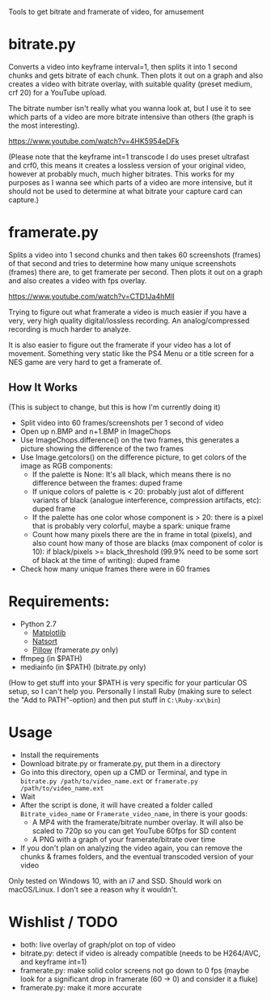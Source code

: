 Tools to get bitrate and framerate of video, for amusement

# bitrate.py

Converts a video into keyframe interval=1, then splits it into 1 second chunks and gets bitrate of each chunk. Then plots it out on a graph and also creates a video with bitrate overlay, with suitable quality (preset medium, crf 20) for a YouTube upload.

The bitrate number isn't really what you wanna look at, but I use it to see which parts of a video are more bitrate intensive than others (the graph is the most interesting).

https://www.youtube.com/watch?v=4HK5954eDFk

(Please note that the keyframe int=1 transcode I do uses preset ultrafast and crf0, this means it creates a lossless version of your original video, however at probably much, much higher bitrates. This works for my purposes as I wanna see which parts of a video are more intensive, but it should not be used to determine at what bitrate your capture card can capture.)

# framerate.py

Splits a video into 1 second chunks and then takes 60 screenshots (frames) of that second and tries to determine how many unique screenshots (frames) there are, to get framerate per second. Then plots it out on a graph and also creates a video with fps overlay.

https://www.youtube.com/watch?v=CTD1Ja4hMlI

Trying to figure out what framerate a video is much easier if you have a very, very high quality digital/lossless recording. An analog/compressed recording is much harder to analyze.

It is also easier to figure out the framerate if your video has a lot of movement. Something very static like the PS4 Menu or a title screen for a NES game are very hard to get a framerate of.

## How It Works

(This is subject to change, but this is how I'm currently doing it)

- Split video into 60 frames/screenshots per 1 second of video
- Open up n.BMP and n+1.BMP in ImageChops
- Use ImageChops.difference() on the two frames, this generates a picture showing the difference of the two frames
- Use Image.getcolors() on the difference picture, to get colors of the image as RGB components:
	- If the palette is None: It's all black, which means there is no difference between the frames: duped frame
	- If unique colors of palette is < 20: probably just alot of different variants of black (analogue interference, compression artifacts, etc): duped frame
	- If the palette has one color whose component is > 20: there is a pixel that is probably very colorful, maybe a spark: unique frame
	- Count how many pixels there are the in frame in total (pixels), and also count how many of those are blacks (max component of color is 10): if black/pixels >= black_threshold (99.9% need to be some sort of black at the time of writing): duped frame
- Check how many unique frames there were in 60 frames

# Requirements:

- Python 2.7
	- [Matplotlib](http://matplotlib.org/users/installing.html)
	- [Natsort](https://pypi.python.org/pypi/natsort)
	- [Pillow](http://pillow.readthedocs.io/en/3.0.x/installation.html) (framerate.py only)
- ffmpeg (in $PATH)
- mediainfo (in $PATH) (bitrate.py only)

(How to get stuff into your $PATH is very specific for your particular OS setup, so I can't help you. Personally I install Ruby (making sure to select the "Add to PATH"-option) and then put stuff in `C:\Ruby-xx\bin`)

# Usage

- Install the requirements
- Download bitrate.py or framerate.py, put them in a directory
- Go into this directory, open up a CMD or Terminal, and type in `bitrate.py /path/to/video_name.ext` or `framerate.py /path/to/video_name.ext`
- Wait
- After the script is done, it will have created a folder called `Bitrate_video_name` or `Framerate_video_name`, in there is your goods:
	- A MP4 with the framerate/bitrate number overlay. It will also be scaled to 720p so you can get YouTube 60fps for SD content
	- A PNG with a graph of your framerate/bitrate over time
- If you don't plan on analyzing the video again, you can remove the chunks & frames folders, and the eventual transcoded version of your video

Only tested on Windows 10, with an i7 and SSD.
Should work on macOS/Linux. I don't see a reason why it wouldn't.

# Wishlist / TODO

- both: live overlay of graph/plot on top of video
- bitrate.py: detect if video is already compatible (needs to be H264/AVC, and keyframe int=1)
- framerate.py: make solid color screens not go down to 0 fps (maybe look for a significant drop in framerate (60 -> 0) and consider it a fluke)
- framerate.py: make it more accurate